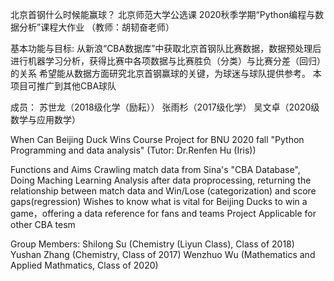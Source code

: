 北京首钢什么时候能赢球？
北京师范大学公选课 2020秋季学期“Python编程与数据分析”课程大作业 （教师：胡韧奋老师）

基本功能与目标:
从新浪“CBA数据库”中获取北京首钢队比赛数据，数据预处理后进行机器学习分析，获得比赛中各项数据与比赛胜负（分类）与比赛分差（回归）的关系
希望能从数据方面研究北京首钢赢球的关键，为球迷与球队提供参考。
本项目可推广到其他CBA球队

成员：
苏世龙（2018级化学（励耘））
张雨杉（2017级化学）
吴文卓（2020级数学与应用数学）

When Can Beijing Duck Wins
Course Project for BNU 2020 fall "Python Programming and data analysis" (Tutor: Dr.Renfen Hu (Iris))

Functions and Aims
Crawling match data from Sina's "CBA Database", Doing Maching Learning Analysis after data proprocessing, returning the relationship between match data and Win/Lose (categorization) and score gaps(regression)
Wishes to know what is vital for Beijing Ducks to win a game，offering a data reference for fans and teams
Project Applicable for other CBA tesm

Group Members:
Shilong Su (Chemistry (Liyun Class), Class of 2018)
Yushan Zhang (Chemistry, Class of 2017)
Wenzhuo Wu (Mathematics and Applied Mathmatics, Class of 2020)
